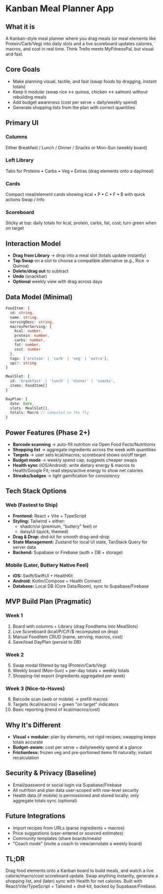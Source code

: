 # Kanban Meal Planner App

## What it is
A Kanban-style meal planner where you drag meals (or meal elements like Protein/Carb/Veg) into daily slots and a live scoreboard updates calories, macros, and cost in real time. Think Trello meets MyFitnessPal, but visual and fast.

## Core Goals
- Make planning visual, tactile, and fast (swap foods by dragging, instant totals)
- Keep it modular (swap rice ↔ quinoa, chicken ↔ salmon) without rebuilding meals
- Add budget awareness (cost per serve + daily/weekly spend)
- Generate shopping lists from the plan with correct quantities

## Primary UI

### Columns
Either Breakfast / Lunch / Dinner / Snacks or Mon–Sun (weekly board)

### Left Library
Tabs for Proteins • Carbs • Veg • Extras (drag elements onto a day/meal)

### Cards
Compact meal/element cards showing kcal • P • C • F • $ with quick actions Swap / Info

### Scoreboard
Sticky at top: daily totals for kcal, protein, carbs, fat, cost; turn green when on target

## Interaction Model
- **Drag from Library** → drop into a meal slot (totals update instantly)
- **Tap Swap** on a slot to choose a compatible alternative (e.g., Rice → Quinoa)
- **Delete/drag out** to subtract
- **Undo** (snackbar)
- **Optional** weekly view with drag across days

## Data Model (Minimal)

```typescript
FoodItem: {
  id: string,
  name: string,
  servingDesc: string,
  macrosPerServing: {
    kcal: number,
    protein: number,
    carbs: number,
    fat: number,
    cost: number
  },
  tags: ['protein' | 'carb' | 'veg' | 'extra'],
  upc?: string
}

MealSlot: {
  id: 'breakfast' | 'lunch' | 'dinner' | 'snacks',
  items: FoodItem[]
}

DayPlan: {
  date: Date,
  slots: MealSlot[],
  totals: Macro // computed on the fly
}
```

## Power Features (Phase 2+)
- **Barcode scanning** → auto-fill nutrition via Open Food Facts/Nutritionix
- **Shopping list** → aggregate ingredients across the week with quantities
- **Targets** → user sets kcal/macros; scoreboard shows on/off target
- **Budget mode** → weekly spend cap; suggests cheaper swaps
- **Health sync** (iOS/Android): write dietary energy & macros to Health/Google Fit; read steps/active energy to show net calories
- **Streaks/badges** → light gamification for consistency

## Tech Stack Options

### Web (Fastest to Ship)
- **Frontend:** React + Vite + TypeScript
- **Styling:** Tailwind + either:
  - shadcn/ui (premium, "buttery" feel) or
  - daisyUI (quick, themed)
- **Drag & Drop:** dnd-kit for smooth drag-and-drop
- **State Management:** Zustand for local UI state, TanStack Query for server data
- **Backend:** Supabase or Firebase (auth + DB + storage)

### Mobile (Later, Buttery Native Feel)
- **iOS:** Swift/SwiftUI + HealthKit
- **Android:** Kotlin/Compose + Health Connect
- **Database:** Local DB (Core Data/Room), sync to Supabase/Firebase

## MVP Build Plan (Pragmatic)

### Week 1
1. Board with columns + Library (drag FoodItems into MealSlots)
2. Live Scoreboard (kcal/P/C/F/$ recomputed on drop)
3. Manual FoodItem CRUD (name, serving, macros, cost)
4. Save/load DayPlan (persist to DB)

### Week 2
5. Swap modal filtered by tag (Protein/Carb/Veg)
6. Weekly board (Mon–Sun) + per-day totals + weekly totals
7. Shopping-list export (ingredients aggregated per week)

### Week 3 (Nice-to-Haves)
8. Barcode scan (web or mobile) → prefill macros
9. Targets (kcal/macros) + green "on target" indicators
10. Basic reporting (trend of kcal/macros/cost)

## Why It's Different
- **Visual + modular:** plan by elements, not rigid recipes; swapping keeps totals accurate
- **Budget-aware:** cost per serve + daily/weekly spend at a glance
- **Frictionless:** frozen veg and pre-portioned items fit naturally; instant recalculation

## Security & Privacy (Baseline)
- Email/password or social login via Supabase/Firebase
- All nutrition and plan data user-scoped with row-level security
- Health data (if mobile) is permissioned and stored locally; only aggregate totals sync (optional)

## Future Integrations
- Import recipes from URLs (parse ingredients + macros)
- Price suggestions (user-entered or sourced estimates)
- Community templates (share boards/meals)
- "Coach mode" (invite a coach to view/annotate a weekly board)

## TL;DR
Drag food elements onto a Kanban board to build meals, and watch a live calorie/macro/cost scoreboard update. Swap anything instantly, generate a shopping list, and (later) sync with Health for net calories. Built with React/Vite/TypeScript + Tailwind + dnd-kit, backed by Supabase/Firebase.